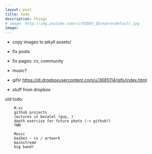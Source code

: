 ```yaml
---
layout: post
title: todo
description: things
# image: http://img.youtube.com/vi/VIDEO_ID/maxresdefault.jpg
image: 
---
```



* copy images to jekyll assets/
* fix posts
* fix pages: cv, community
* music?
* gifs! https://dl.dropboxusercontent.com/u/3685114/gifs/index.html

* stuff from dropbox

old todo:
```
	M.sc
	github projects
	lectures in bezalel (guy, )
	depth exercise for future photo (-> github?)
	TNM

	Music
	bazbez - cv / artwork
	mainstream
	big band?
```